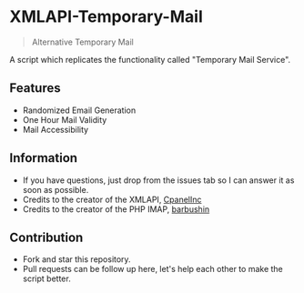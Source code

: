 # XMLAPI-Temporary-Mail
> Alternative Temporary Mail

A script which replicates the functionality called "Temporary Mail Service".

## Features
- Randomized Email Generation
- One Hour Mail Validity
- Mail Accessibility

## Information
- If you have questions, just drop from the issues tab so I can answer it as soon as possible.
- Credits to the creator of the XMLAPI, [CpanelInc](https://github.com/CpanelInc/xmlapi-php)
- Credits to the creator of the PHP IMAP, [barbushin](https://github.com/barbushin/php-imap)

## Contribution
- Fork and star this repository.
- Pull requests can be follow up here, let's help each other to make the script better.
